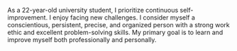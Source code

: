 As a 22-year-old university student, I prioritize continuous self-improvement. I enjoy facing new challenges. I consider myself a conscientious, persistent, precise, and organized person with a strong work ethic and excellent problem-solving skills. My primary goal is to learn and improve myself both professionally and personally.